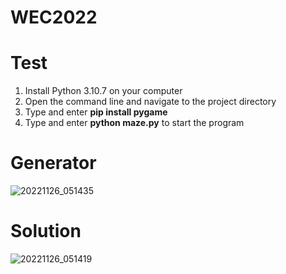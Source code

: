 # WEC2022

# Test
1. Install Python 3.10.7 on your computer
2. Open the command line and navigate to the project directory
3. Type and enter **pip install pygame**
4. Type and enter **python maze.py** to start the program

# Generator
![20221126_051435](https://user-images.githubusercontent.com/32439767/204083955-45db0cc1-9b4f-4160-aed7-f3f055c416e7.jpg)

# Solution
![20221126_051419](https://user-images.githubusercontent.com/32439767/204083970-b82036d3-5939-4c4c-8516-f0243f020338.jpg)
